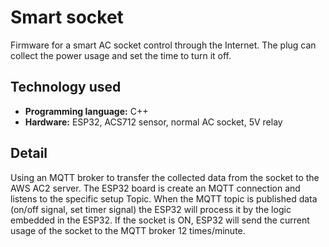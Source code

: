 # Smart socket

Firmware for a smart AC socket control through the Internet. The plug can collect the power usage and set the time to turn it off.

## Technology used

- **Programming language:** C++
- **Hardware:** ESP32, ACS712 sensor, normal AC socket, 5V relay

## Detail

Using an MQTT broker to transfer the collected data from the socket to the AWS AC2 server.
The ESP32 board is create an MQTT connection and listens to the specific setup Topic.
When the MQTT topic is published data (on/off signal, set timer signal) the ESP32 will process it by the logic embedded in the ESP32. If the socket is ON, ESP32 will send the current usage of the socket to the MQTT broker 12 times/minute.  
